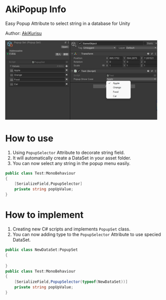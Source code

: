# AkiPopup Info
 Easy Popup Attribute to select string in a database for Unity

 Author: [AkiKurisu](https://github.com/AkiKurisu)

<img src="Images/Example.png" width="480"/>

# How to use

1. Using ```PopupSelector``` Attribute to decorate string field.
2. It will automatically create a DataSet in your asset folder.
3. You can now select any string in the popup menu easily.

```c#
public class Test:MonoBehaviour
{
    [SerializeField,PopupSelector]
    private string popUpValue;
}
```

# How to implement
1. Creating new C# scripts and implements ```PopupSet``` class.
2. You can now adding type to the ```PopupSelector``` Attribute to use specied DataSet.
   
```c#
public class NewDataSet:PopupSet
{

}
public class Test:MonoBehaviour
{
    [SerializeField,PopupSelector(typeof(NewDataSet))]
    private string popUpValue;
}
```